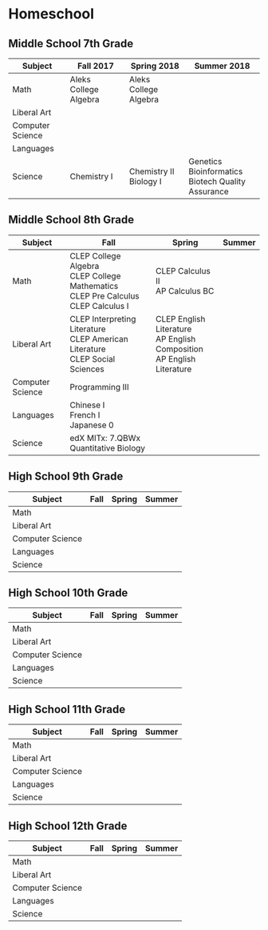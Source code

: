 # Homeschool

## Middle School 7th Grade

| Subject | Fall 2017 | Spring 2018 | Summer 2018 |
|---------|------|--------|--------|
| Math | Aleks College Algebra | Aleks College Algebra | |
| Liberal Art | | |
| Computer Science | | |
| Languages | | |
| Science | Chemistry I | Chemistry II  <br> Biology I | Genetics  <br> Bioinformatics <br> Biotech Quality Assurance |

## Middle School 8th Grade

| Subject | Fall | Spring | Summer |
|---------|------|--------|--------|
| Math | CLEP College Algebra <br> CLEP College Mathematics <br> CLEP Pre Calculus <br> CLEP Calculus I | CLEP Calculus II <br> AP Calculus BC|  |
| Liberal Art | CLEP Interpreting Literature <br> CLEP American Literature <br> CLEP Social Sciences| CLEP English Literature <br> AP English Composition <br> AP English Literature |
| Computer Science | Programming III | |
| Languages | Chinese I <br> French I <br> Japanese 0 | |
| Science | edX MITx: 7.QBWx Quantitative Biology | | |

## High School 9th Grade

| Subject | Fall | Spring | Summer |
|---------|------|--------|--------|
| Math | | | |
| Liberal Art | | |
| Computer Science | | |
| Languages | | |
| Science | | | |

## High School 10th Grade

| Subject | Fall | Spring | Summer |
|---------|------|--------|--------|
| Math | | | |
| Liberal Art | | |
| Computer Science | | |
| Languages | | |
| Science | | | |

## High School 11th Grade

| Subject | Fall | Spring | Summer |
|---------|------|--------|--------|
| Math | | | |
| Liberal Art | | |
| Computer Science | | |
| Languages | | |
| Science | | | |

## High School 12th Grade

| Subject | Fall | Spring | Summer |
|---------|------|--------|--------|
| Math | | | |
| Liberal Art | | |
| Computer Science | | |
| Languages | | |
| Science | | | |

